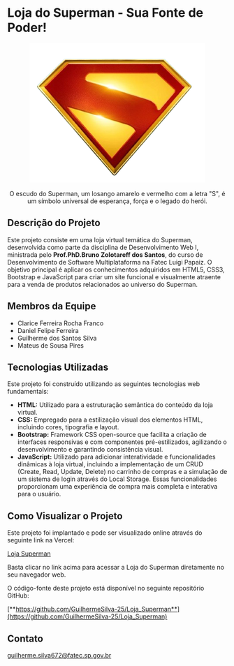 # Loja do Superman - Sua Fonte de Poder!


<p align="center">
  <img src="assets/img/superman-logo.png" alt="Brasão do Superman" />
</p>

<p align="center">
O escudo do Superman, um losango amarelo e vermelho com a letra "S", é um símbolo universal de esperança, força e o legado do herói.
</p>

## Descrição do Projeto

Este projeto consiste em uma loja virtual temática do Superman, desenvolvida como parte da disciplina de Desenvolvimento Web I, ministrada pelo <strong>Prof.PhD.Bruno Zolotareff dos Santos</strong>, do curso de Desenvolvimento de Software Multiplataforma na Fatec Luigi Papaiz. O objetivo principal é aplicar os conhecimentos adquiridos em HTML5, CSS3, Bootstrap e JavaScript para criar um site funcional e visualmente atraente para a venda de produtos relacionados ao universo do Superman.

## Membros da Equipe
* Clarice Ferreira Rocha Franco
* Daniel Felipe Ferreira
* Guilherme dos Santos Silva
* Mateus de Sousa Pires

## Tecnologias Utilizadas

Este projeto foi construído utilizando as seguintes tecnologias web fundamentais:

* **HTML:** Utilizado para a estruturação semântica do conteúdo da loja virtual.
* **CSS:** Empregado para a estilização visual dos elementos HTML, incluindo cores, tipografia e layout.
* **Bootstrap:** Framework CSS open-source que facilita a criação de interfaces responsivas e com componentes pré-estilizados, agilizando o desenvolvimento e garantindo consistência visual.
* **JavaScript:** Utilizado para adicionar interatividade e funcionalidades dinâmicas à loja virtual, incluindo a implementação de um CRUD (Create, Read, Update, Delete) no carrinho de compras e a simulação de um sistema de login através do Local Storage. Essas funcionalidades proporcionam uma experiência de compra mais completa e interativa para o usuário.

## Como Visualizar o Projeto

Este projeto foi implantado e pode ser visualizado online através do seguinte link na Vercel:

[Loja Superman](https://loja-superman.vercel.app/)

Basta clicar no link acima para acessar a Loja do Superman diretamente no seu navegador web.

O código-fonte deste projeto está disponível no seguinte repositório GitHub:

[**https://github.com/GuilhermeSilva-25/Loja_Superman**](https://github.com/GuilhermeSilva-25/Loja_Superman)

## Contato

guilherme.silva672@fatec.sp.gov.br
